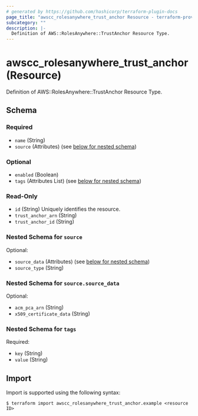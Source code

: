 ```yaml
---
# generated by https://github.com/hashicorp/terraform-plugin-docs
page_title: "awscc_rolesanywhere_trust_anchor Resource - terraform-provider-awscc"
subcategory: ""
description: |-
  Definition of AWS::RolesAnywhere::TrustAnchor Resource Type.
---
```


# awscc_rolesanywhere_trust_anchor (Resource)

Definition of AWS::RolesAnywhere::TrustAnchor Resource Type.



<!-- schema generated by tfplugindocs -->
## Schema

### Required

- `name` (String)
- `source` (Attributes) (see [below for nested schema](#nestedatt--source))

### Optional

- `enabled` (Boolean)
- `tags` (Attributes List) (see [below for nested schema](#nestedatt--tags))

### Read-Only

- `id` (String) Uniquely identifies the resource.
- `trust_anchor_arn` (String)
- `trust_anchor_id` (String)

<a id="nestedatt--source"></a>
### Nested Schema for `source`

Optional:

- `source_data` (Attributes) (see [below for nested schema](#nestedatt--source--source_data))
- `source_type` (String)

<a id="nestedatt--source--source_data"></a>
### Nested Schema for `source.source_data`

Optional:

- `acm_pca_arn` (String)
- `x509_certificate_data` (String)



<a id="nestedatt--tags"></a>
### Nested Schema for `tags`

Required:

- `key` (String)
- `value` (String)

## Import

Import is supported using the following syntax:

```shell
$ terraform import awscc_rolesanywhere_trust_anchor.example <resource ID>
```

